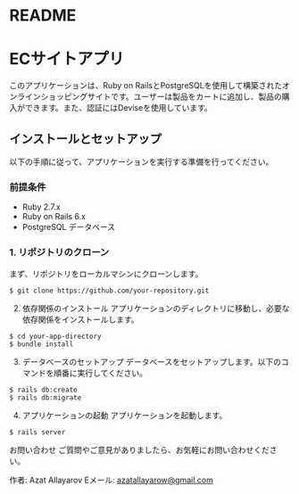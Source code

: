 # README
# ECサイトアプリ

このアプリケーションは、Ruby on RailsとPostgreSQLを使用して構築されたオンラインショッピングサイトです。ユーザーは製品をカートに追加し、製品の購入ができます。また、認証にはDeviseを使用しています。

## インストールとセットアップ

以下の手順に従って、アプリケーションを実行する準備を行ってください。

### 前提条件

- Ruby 2.7.x
- Ruby on Rails 6.x
- PostgreSQL データベース

### 1. リポジトリのクローン

まず、リポジトリをローカルマシンにクローンします。

```
$ git clone https://github.com/your-repository.git
```

2. 依存関係のインストール
アプリケーションのディレクトリに移動し、必要な依存関係をインストールします。

```
$ cd your-app-directory
$ bundle install
```

3. データベースのセットアップ
データベースをセットアップします。以下のコマンドを順番に実行してください。

```
$ rails db:create
$ rails db:migrate
```

4. アプリケーションの起動
アプリケーションを起動します。

```
$ rails server

```

お問い合わせ
ご質問やご意見がありましたら、お気軽にお問い合わせください。

作者: Azat Allayarov
Eメール: azatallayarow@gmail.com
